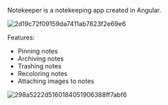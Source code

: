 Notekeeper is a notekeeping app created in Angular.

![2d19c72f09159da7411ab7823f2e69e6](https://github.com/LeytonV/Notekeeper/assets/40127046/7ea8ac06-a94f-4b15-b833-3d84f6775924)

Features:
- Pinning notes
- Archiving notes
- Trashing notes
- Recoloring notes
- Attaching images to notes

![298a5222d5160184051906388ff7abf6](https://github.com/LeytonV/Notekeeper/assets/40127046/22d26651-b694-4137-a765-0766ef3a0b77)
